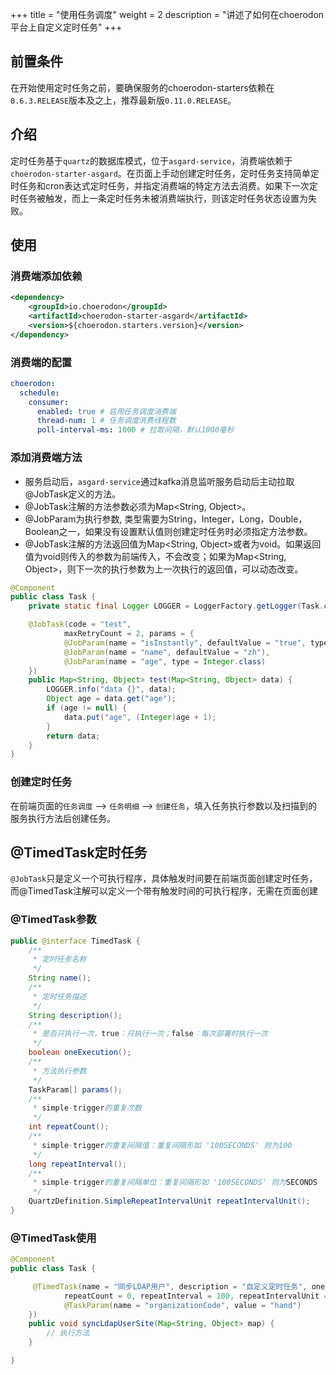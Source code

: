 +++
title = "使用任务调度"
weight = 2
description = "讲述了如何在choerodon平台上自定义定时任务"
+++

## 前置条件

在开始使用定时任务之前，要确保服务的choerodon-starters依赖在`0.6.3.RELEASE`版本及之上，推荐最新版`0.11.0.RELEASE`。

## 介绍

定时任务基于`quartz`的数据库模式，位于`asgard-service`，消费端依赖于`choerodon-starter-asgard`。在页面上手动创建定时任务，定时任务支持简单定时任务和cron表达式定时任务，并指定消费端的特定方法去消费。如果下一次定时任务被触发，而上一条定时任务未被消费端执行，则该定时任务状态设置为失败。

## 使用

### 消费端添加依赖

```xml
<dependency>
    <groupId>io.choerodon</groupId>
    <artifactId>choerodon-starter-asgard</artifactId>
    <version>${choerodon.starters.version}</version>
</dependency>
```

### 消费端的配置

```yaml
choerodon:
  schedule:
    consumer:
      enabled: true # 启用任务调度消费端
      thread-num: 1 # 任务调度消费线程数
      poll-interval-ms: 1000 # 拉取间隔，默认1000毫秒
```

### 添加消费端方法

- 服务启动后，`asgard-service`通过kafka消息监听服务启动后主动拉取@JobTask定义的方法。
- @JobTask注解的方法参数必须为Map<String, Object>。
- @JobParam为执行参数, 类型需要为String，Integer，Long，Double，Boolean之一，如果没有设置默认值则创建定时任务时必须指定方法参数。
- @JobTask注解的方法返回值为Map<String, Object>或者为void。如果返回值为void则传入的参数为前端传入，不会改变；如果为Map<String, Object>，则下一次的执行参数为上一次执行的返回值，可以动态改变。
    
```java
@Component
public class Task {
    private static final Logger LOGGER = LoggerFactory.getLogger(Task.class);

    @JobTask(code = "test",
            maxRetryCount = 2, params = {
            @JobParam(name = "isInstantly", defaultValue = "true", type = Boolean.class),
            @JobParam(name = "name", defaultValue = "zh"),
            @JobParam(name = "age", type = Integer.class)
    })
    public Map<String, Object> test(Map<String, Object> data) {
        LOGGER.info("data {}", data);
        Object age = data.get("age");
        if (age != null) {
            data.put("age", (Integer)age + 1);
        }
        return data;
    }
}
```

### 创建定时任务
在前端页面的`任务调度` --> `任务明细` --> `创建任务`，填入任务执行参数以及扫描到的服务执行方法后创建任务。

## @TimedTask定时任务
`@JobTask`只是定义一个可执行程序，具体触发时间要在前端页面创建定时任务，而@TimedTask注解可以定义一个带有触发时间的可执行程序，无需在页面创建

### @TimedTask参数
```java
public @interface TimedTask {
    /**
     * 定时任务名称
     */
    String name();
    /**
     * 定时任务描述
     */
    String description();
    /**
     * 是否只执行一次，true：只执行一次；false：每次部署时执行一次
     */
    boolean oneExecution();
    /**
     * 方法执行参数
     */
    TaskParam[] params();
    /**
     * simple-trigger的重复次数
     */
    int repeatCount();
    /**
     * simple-trigger的重复间隔值：重复间隔形如 '100SECONDS' 则为100
     */
    long repeatInterval();
    /**
     * simple-trigger的重复间隔单位：重复间隔形如 '100SECONDS' 则为SECONDS
     */
    QuartzDefinition.SimpleRepeatIntervalUnit repeatIntervalUnit();
}

```
### @TimedTask使用
```java
@Component
public class Task {

     @TimedTask(name = "同步LDAP用户", description = "自定义定时任务", oneExecution = true,
            repeatCount = 0, repeatInterval = 100, repeatIntervalUnit = QuartzDefinition.SimpleRepeatIntervalUnit.HOURS, params = {
            @TaskParam(name = "organizationCode", value = "hand")
    })
    public void syncLdapUserSite(Map<String, Object> map) {
        // 执行方法
    }

}
```